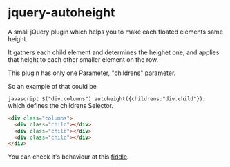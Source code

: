 jquery-autoheight
=================

A small jQuery plugin which helps you to make each floated elements same height.

It gathers each child element and determines the heighet one, and applies that height to each other smaller element on the row.

This plugin has only one Parameter, "childrens" parameter.

So an example of that could be 

```javascript $("div.columns").autoheight({childrens:"div.child"}); ``` which defines the childrens Selector.

```HTML 
<div class="columns"> 
  <div class="child"></div> 
  <div class="child"></div> 
  <div class="child"></div>
</div> 
```

You can check it's behaviour at this <a target="_blank" href="http://jsfiddle.net/burimshala/ecVFK/2/">fiddle</a>.
